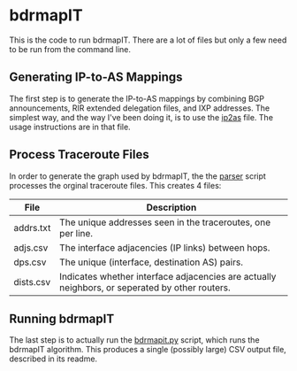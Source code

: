 # bdrmapIT
This is the code to run bdrmapIT. There are a lot of files but only a few need to be run from the command line.

## Generating IP-to-AS Mappings
The first step is to generate the IP-to-AS mappings by combining BGP announcements, RIR extended delegation files, and IXP addresses. The simplest way, and the way I've been doing it, is to use the [ip2as](ip2as.md) file. The usage instructions are in that file.

## Process Traceroute Files
In order to generate the graph used by bdrmapIT, the the [parser](parser.md) script processes the orginal traceroute files. This creates 4 files:

|File|Description|
|---|---|
|addrs.txt|The unique addresses seen in the traceroutes, one per line.|
|adjs.csv|The interface adjacencies (IP links) between hops.|
|dps.csv|The unique (interface, destination AS) pairs.|
|dists.csv|Indicates whether interface adjacencies are actually neighbors, or seperated by other routers.|

## Running bdrmapIT
The last step is to actually run the [bdrmapit.py](bdrmapit.md) script, which runs the bdrmapIT algorithm. This produces a single (possibly large) CSV output file, described in its readme.